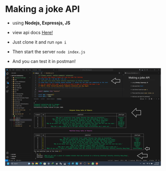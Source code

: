 # Making a joke API

- using **Nodejs, Expressjs, JS**
  
- view api docs [Here!](https://documenter.getpostman.com/view/24780446/2s9Y5ZwhNf)

- Just clone it and run ```npm i```
- Then start the server `node index.js`
- And you can test it in postman!

![preview-img](/preview.png)
